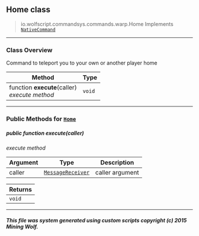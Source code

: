 ## Home __class__

>io.wolfscript.commandsys.commands.warp.Home
>Implements [`NativeCommand`](../../NativeCommand.md)

---

### Class Overview

Command to teleport you to your own or another player home

Method | Type   
--- | :--- 
 function __execute__(caller) <br> _execute method_ | `void`



---


### Public Methods for [`Home`](Home.md)

##### <a id='execute'></a>public  function __execute__(caller)

_execute method_

Argument | Type | Description  
--- | --- | --- 
caller | [`MessageReceiver`](../../../chat/MessageReceiver.md) | caller argument

Returns | 
--- | 
`void` |


---


##### This file was system generated using custom scripts copyright (c) 2015 Mining Wolf.
	

